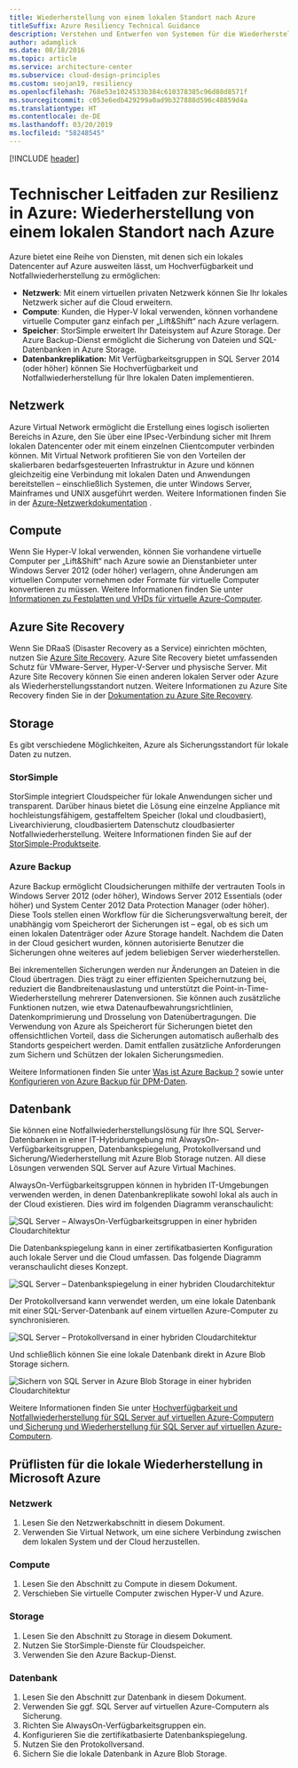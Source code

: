 ```yaml
---
title: Wiederherstellung von einem lokalen Standort nach Azure
titleSuffix: Azure Resiliency Technical Guidance
description: Verstehen und Entwerfen von Systemen für die Wiederherstellung der lokalen Infrastruktur in Azure.
author: adamglick
ms.date: 08/18/2016
ms.topic: article
ms.service: architecture-center
ms.subservice: cloud-design-principles
ms.custom: seojan19, resiliency
ms.openlocfilehash: 768e53e1024533b384c610378385c96d88d8571f
ms.sourcegitcommit: c053e6edb429299a0ad9b327888d596c48859d4a
ms.translationtype: HT
ms.contentlocale: de-DE
ms.lasthandoff: 03/20/2019
ms.locfileid: "58248545"
---
```

[!INCLUDE [header](../_includes/header.md)]

# <a name="azure-resiliency-technical-guidance-recovery-from-on-premises-to-azure"></a>Technischer Leitfaden zur Resilienz in Azure: Wiederherstellung von einem lokalen Standort nach Azure

Azure bietet eine Reihe von Diensten, mit denen sich ein lokales Datencenter auf Azure ausweiten lässt, um Hochverfügbarkeit und Notfallwiederherstellung zu ermöglichen:

- **Netzwerk**: Mit einem virtuellen privaten Netzwerk können Sie Ihr lokales Netzwerk sicher auf die Cloud erweitern.
- **Compute**: Kunden, die Hyper-V lokal verwenden, können vorhandene virtuelle Computer ganz einfach per „Lift&amp;Shift“ nach Azure verlagern.
- **Speicher**: StorSimple erweitert Ihr Dateisystem auf Azure Storage. Der Azure Backup-Dienst ermöglicht die Sicherung von Dateien und SQL-Datenbanken in Azure Storage.
- **Datenbankreplikation:** Mit Verfügbarkeitsgruppen in SQL Server 2014 (oder höher) können Sie Hochverfügbarkeit und Notfallwiederherstellung für Ihre lokalen Daten implementieren.

## <a name="networking"></a>Netzwerk

Azure Virtual Network ermöglicht die Erstellung eines logisch isolierten Bereichs in Azure, den Sie über eine IPsec-Verbindung sicher mit Ihrem lokalen Datencenter oder mit einem einzelnen Clientcomputer verbinden können. Mit Virtual Network profitieren Sie von den Vorteilen der skalierbaren bedarfsgesteuerten Infrastruktur in Azure und können gleichzeitig eine Verbindung mit lokalen Daten und Anwendungen bereitstellen – einschließlich Systemen, die unter Windows Server, Mainframes und UNIX ausgeführt werden. Weitere Informationen finden Sie in der [Azure-Netzwerkdokumentation](/azure/virtual-network/virtual-networks-overview/) .

## <a name="compute"></a>Compute

Wenn Sie Hyper-V lokal verwenden, können Sie vorhandene virtuelle Computer per „Lift&Shift“ nach Azure sowie an Dienstanbieter unter Windows Server 2012 (oder höher) verlagern, ohne Änderungen am virtuellen Computer vornehmen oder Formate für virtuelle Computer konvertieren zu müssen. Weitere Informationen finden Sie unter [Informationen zu Festplatten und VHDs für virtuelle Azure-Computer](/azure/virtual-machines/virtual-machines-linux-about-disks-vhds/?toc=%2fazure%2fvirtual-machines%2flinux%2ftoc.json).

## <a name="azure-site-recovery"></a>Azure Site Recovery

Wenn Sie DRaaS (Disaster Recovery as a Service) einrichten möchten, nutzen Sie [Azure Site Recovery](https://azure.microsoft.com/services/site-recovery/). Azure Site Recovery bietet umfassenden Schutz für VMware-Server, Hyper-V-Server und physische Server. Mit Azure Site Recovery können Sie einen anderen lokalen Server oder Azure als Wiederherstellungsstandort nutzen. Weitere Informationen zu Azure Site Recovery finden Sie in der [Dokumentation zu Azure Site Recovery](https://azure.microsoft.com/documentation/services/site-recovery/).

## <a name="storage"></a>Storage

Es gibt verschiedene Möglichkeiten, Azure als Sicherungsstandort für lokale Daten zu nutzen.

### <a name="storsimple"></a>StorSimple

StorSimple integriert Cloudspeicher für lokale Anwendungen sicher und transparent. Darüber hinaus bietet die Lösung eine einzelne Appliance mit hochleistungsfähigem, gestaffeltem Speicher (lokal und cloudbasiert), Livearchivierung, cloudbasiertem Datenschutz cloudbasierter Notfallwiederherstellung. Weitere Informationen finden Sie auf der [StorSimple-Produktseite](https://azure.microsoft.com/services/storsimple/).

### <a name="azure-backup"></a>Azure Backup

Azure Backup ermöglicht Cloudsicherungen mithilfe der vertrauten Tools in Windows Server 2012 (oder höher), Windows Server 2012 Essentials (oder höher) und System Center 2012 Data Protection Manager (oder höher). Diese Tools stellen einen Workflow für die Sicherungsverwaltung bereit, der unabhängig vom Speicherort der Sicherungen ist – egal, ob es sich um einen lokalen Datenträger oder Azure Storage handelt. Nachdem die Daten in der Cloud gesichert wurden, können autorisierte Benutzer die Sicherungen ohne weiteres auf jedem beliebigen Server wiederherstellen.

Bei inkrementellen Sicherungen werden nur Änderungen an Dateien in die Cloud übertragen. Dies trägt zu einer effizienten Speichernutzung bei, reduziert die Bandbreitenauslastung und unterstützt die Point-in-Time-Wiederherstellung mehrerer Datenversionen. Sie können auch zusätzliche Funktionen nutzen, wie etwa Datenaufbewahrungsrichtlinien, Datenkomprimierung und Drosselung von Datenübertragungen. Die Verwendung von Azure als Speicherort für Sicherungen bietet den offensichtlichen Vorteil, dass die Sicherungen automatisch außerhalb des Standorts gespeichert werden. Damit entfallen zusätzliche Anforderungen zum Sichern und Schützen der lokalen Sicherungsmedien.

Weitere Informationen finden Sie unter [Was ist Azure Backup ?](/azure/backup/backup-introduction-to-azure-backup/) sowie unter [Konfigurieren von Azure Backup für DPM-Daten](https://technet.microsoft.com/library/jj728752.aspx).

## <a name="database"></a>Datenbank

Sie können eine Notfallwiederherstellungslösung für Ihre SQL Server-Datenbanken in einer IT-Hybridumgebung mit AlwaysOn-Verfügbarkeitsgruppen, Datenbankspiegelung, Protokollversand und Sicherung/Wiederherstellung mit Azure Blob Storage nutzen. All diese Lösungen verwenden SQL Server auf Azure Virtual Machines.

AlwaysOn-Verfügbarkeitsgruppen können in hybriden IT-Umgebungen verwenden werden, in denen Datenbankreplikate sowohl lokal als auch in der Cloud existieren. Dies wird im folgenden Diagramm veranschaulicht:

![SQL Server – AlwaysOn-Verfügbarkeitsgruppen in einer hybriden Cloudarchitektur](./images/technical-guidance-recovery-on-premises-azure/SQL_Server_Disaster_Recovery-3.png)

Die Datenbankspiegelung kann in einer zertifikatbasierten Konfiguration auch lokale Server und die Cloud umfassen. Das folgende Diagramm veranschaulicht dieses Konzept.

![SQL Server – Datenbankspiegelung in einer hybriden Cloudarchitektur](./images/technical-guidance-recovery-on-premises-azure/SQL_Server_Disaster_Recovery-4.png)

Der Protokollversand kann verwendet werden, um eine lokale Datenbank mit einer SQL-Server-Datenbank auf einem virtuellen Azure-Computer zu synchronisieren.

![SQL Server – Protokollversand in einer hybriden Cloudarchitektur](./images/technical-guidance-recovery-on-premises-azure/SQL_Server_Disaster_Recovery-5.png)

Und schließlich können Sie eine lokale Datenbank direkt in Azure Blob Storage sichern.

![Sichern von SQL Server in Azure Blob Storage in einer hybriden Cloudarchitektur](./images/technical-guidance-recovery-on-premises-azure/SQL_Server_Disaster_Recovery-6.png)

Weitere Informationen finden Sie unter [Hochverfügbarkeit und Notfallwiederherstellung für SQL Server auf virtuellen Azure-Computern](/azure/virtual-machines/windows/sql/virtual-machines-windows-sql-high-availability-dr/) und[ Sicherung und Wiederherstellung für SQL Server auf virtuellen Azure-Computern](/azure/virtual-machines/windows/sql/virtual-machines-windows-sql-backup-recovery/).

## <a name="checklists-for-on-premises-recovery-in-microsoft-azure"></a>Prüflisten für die lokale Wiederherstellung in Microsoft Azure

<!-- markdownlint-disable MD024 -->

### <a name="networking"></a>Netzwerk

1. Lesen Sie den Netzwerkabschnitt in diesem Dokument.
2. Verwenden Sie Virtual Network, um eine sichere Verbindung zwischen dem lokalen System und der Cloud herzustellen.

### <a name="compute"></a>Compute

1. Lesen Sie den Abschnitt zu Compute in diesem Dokument.
2. Verschieben Sie virtuelle Computer zwischen Hyper-V und Azure.

### <a name="storage"></a>Storage

1. Lesen Sie den Abschnitt zu Storage in diesem Dokument.
2. Nutzen Sie StorSimple-Dienste für Cloudspeicher.
3. Verwenden Sie den Azure Backup-Dienst.

### <a name="database"></a>Datenbank

1. Lesen Sie den Abschnitt zur Datenbank in diesem Dokument.
2. Verwenden Sie ggf. SQL Server auf virtuellen Azure-Computern als Sicherung.
3. Richten Sie AlwaysOn-Verfügbarkeitsgruppen ein.
4. Konfigurieren Sie die zertifikatbasierte Datenbankspiegelung.
5. Nutzen Sie den Protokollversand.
6. Sichern Sie die lokale Datenbank in Azure Blob Storage.

<!-- markdownlint-enable MD024 -->
